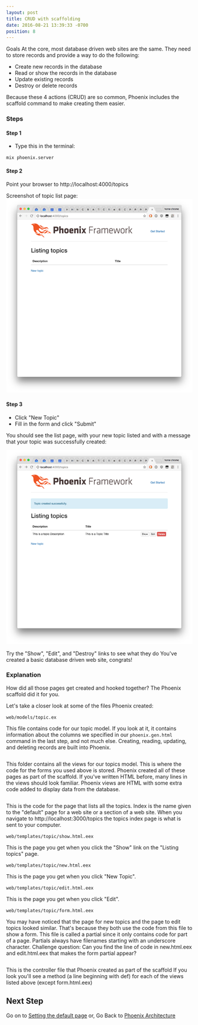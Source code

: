 ```yaml
---
layout: post
title: CRUD with scaffolding
date: 2016-08-21 13:39:33 -0700
position: 8
---
```


Goals
At the core, most database driven web sites are the same. They need to store records and provide a way to do the following:

* Create new records in the database
* Read or show the records in the database
* Update existing records
* Destroy or delete records

Because these 4 actions (CRUD) are so common, Phoenix includes the scaffold command to make creating them easier.

### Steps
#### Step 1

* Type this in the terminal:
```
mix phoenix.server
```

#### Step 2
Point your browser to http://localhost:4000/topics

Screenshot of topic list page:
![Screenshot of topics Page](/assets/topics-screenshot.png)

#### Step 3
* Click "New Topic"
* Fill in the form and click "Submit"

You should see the list page, with your new topic listed and with a message that your topic was successfully created:

![Screenshot of topics Page](/assets/topics-created-screenshot.png)

Try the "Show", "Edit", and "Destroy" links to see what they do
You've created a basic database driven web site, congrats!

### Explanation
How did all those pages get created and hooked together? The Phoenix scaffold did it for you.

Let's take a closer look at some of the files Phoenix created:

```
web/models/topic.ex
```

This file contains code for our topic model. If you look at it, it contains information about the columns we specified in our `phoenix.gen.html` command in the last step, and not much else. Creating, reading, updating, and deleting records are built into Phoenix.

```web/templates/topic
```
This folder contains all the views for our topics model. This is where the code for the forms you used above is stored. Phoenix created all of these pages as part of the scaffold.
If you've written HTML before, many lines in the views should look familiar. Phoenix views are HTML with some extra code added to display data from the database.

```web/templates/topic/index.html.eex
```
This is the code for the page that lists all the topics.
Index is the name given to the "default" page for a web site or a section of a web site. When you navigate to http://localhost:3000/topics the topics index page is what is sent to your computer.

```
web/templates/topic/show.html.eex
```
This is the page you get when you click the "Show" link on the "Listing topics" page.

```
web/templates/topic/new.html.eex
```
This is the page you get when you click "New Topic".

```
web/templates/topic/edit.html.eex
```
This is the page you get when you click "Edit".

```
web/templates/topic/form.html.eex
```
You may have noticed that the page for new topics and the page to edit topics looked similar. That's because they both use the code from this file to show a form. This file is called a partial since it only contains code for part of a page. Partials always have filenames starting with an underscore character.
Challenge question: Can you find the line of code in new.html.eex and edit.html.eex that makes the form partial appear?

```web/controllers/topics_controller.ex
```
This is the controller file that Phoenix created as part of the scaffold
If you look you'll see a method (a line beginning with def) for each of the views listed above (except form.html.eex)

## Next Step
Go on to [Setting the default page](/suggestotron/09-setting-the-default-page.html)
or,
Go Back to [Phoenix Architecture](/suggestotron/07-phoenix-architecture.html)

